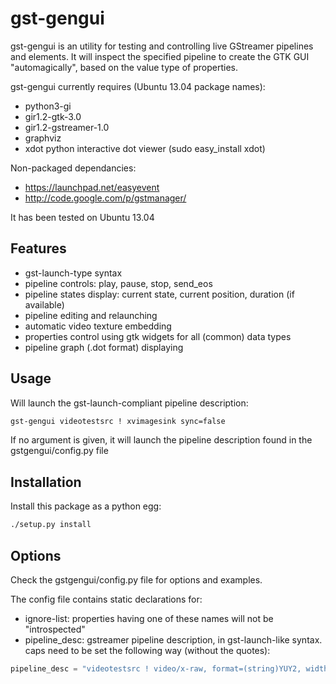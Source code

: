 # gst-gengui

gst-gengui is an utility for testing and controlling live GStreamer pipelines and elements.
It will inspect the specified pipeline to create the GTK GUI "automagically", based on the value type of properties.

gst-gengui currently requires (Ubuntu 13.04 package names):
   * python3-gi
   * gir1.2-gtk-3.0
   * gir1.2-gstreamer-1.0
   * graphviz 
   * xdot python interactive dot viewer (sudo easy_install xdot)

Non-packaged dependancies:
   * https://launchpad.net/easyevent
   * http://code.google.com/p/gstmanager/

It has been tested on Ubuntu 13.04

## Features

   * gst-launch-type syntax
   * pipeline controls: play, pause, stop, send_eos
   * pipeline states display: current state, current position, duration (if available)
   * pipeline editing and relaunching
   * automatic video texture embedding
   * properties control using gtk widgets for all (common) data types
   * pipeline graph (.dot format) displaying

## Usage

Will launch the gst-launch-compliant pipeline description:

```bash
gst-gengui videotestsrc ! xvimagesink sync=false
```

If no argument is given, it will launch the pipeline description found in the gstgengui/config.py file

## Installation

Install this package as a python egg: 

```bash
./setup.py install
```


## Options

Check the gstgengui/config.py file for options and examples.

The config file contains static declarations for:
* ignore-list: properties having one of these names will not be "introspected"
* pipeline_desc: gstreamer pipeline description, in gst-launch-like syntax. caps need to be set the following way (without the quotes):

```python
pipeline_desc = "videotestsrc ! video/x-raw, format=(string)YUY2, width=(int)320, height=(int)240, framerate=(fraction)15/1 ! videoconvert !  videobalance ! queue ! xvimagesink"
```
